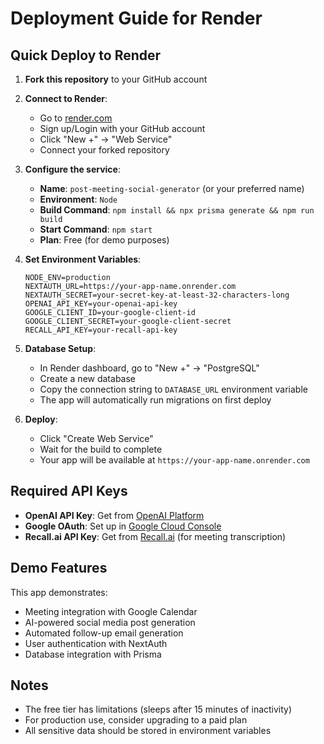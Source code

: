 # Deployment Guide for Render

## Quick Deploy to Render

1. **Fork this repository** to your GitHub account

2. **Connect to Render**:
   - Go to [render.com](https://render.com)
   - Sign up/Login with your GitHub account
   - Click "New +" → "Web Service"
   - Connect your forked repository

3. **Configure the service**:
   - **Name**: `post-meeting-social-generator` (or your preferred name)
   - **Environment**: `Node`
   - **Build Command**: `npm install && npx prisma generate && npm run build`
   - **Start Command**: `npm start`
   - **Plan**: Free (for demo purposes)

4. **Set Environment Variables**:
   ```
   NODE_ENV=production
   NEXTAUTH_URL=https://your-app-name.onrender.com
   NEXTAUTH_SECRET=your-secret-key-at-least-32-characters-long
   OPENAI_API_KEY=your-openai-api-key
   GOOGLE_CLIENT_ID=your-google-client-id
   GOOGLE_CLIENT_SECRET=your-google-client-secret
   RECALL_API_KEY=your-recall-api-key
   ```

5. **Database Setup**:
   - In Render dashboard, go to "New +" → "PostgreSQL"
   - Create a new database
   - Copy the connection string to `DATABASE_URL` environment variable
   - The app will automatically run migrations on first deploy

6. **Deploy**:
   - Click "Create Web Service"
   - Wait for the build to complete
   - Your app will be available at `https://your-app-name.onrender.com`

## Required API Keys

- **OpenAI API Key**: Get from [OpenAI Platform](https://platform.openai.com)
- **Google OAuth**: Set up in [Google Cloud Console](https://console.cloud.google.com)
- **Recall.ai API Key**: Get from [Recall.ai](https://recall.ai) (for meeting transcription)

## Demo Features

This app demonstrates:
- Meeting integration with Google Calendar
- AI-powered social media post generation
- Automated follow-up email generation
- User authentication with NextAuth
- Database integration with Prisma

## Notes

- The free tier has limitations (sleeps after 15 minutes of inactivity)
- For production use, consider upgrading to a paid plan
- All sensitive data should be stored in environment variables
